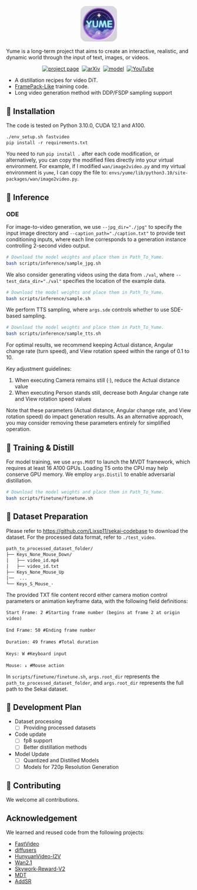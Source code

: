 <div align="center">
<img src=assets/yume.png width="20%"/>
</div>

Yume is a long-term project that aims to create an interactive, realistic, and dynamic world through the input of text, images, or videos.


<div align="center">




[![project page](https://img.shields.io/badge/Project-Page-2ea44f)](https://stdstu12.github.io/YUME-Project/)&nbsp;
[![arXiv](https://img.shields.io/badge/arXiv%20paper-2506.15675-b31b1b.svg)](https://arxiv.org/abs/2506.15675)&nbsp;
[![model](https://img.shields.io/badge/%F0%9F%A4%97%20Hugging%20Face-Dataset-blue)](https://huggingface.co/stdstu123/Yume-I2V-540P)&nbsp;
[![YouTube](https://badges.aleen42.com/src/youtube.svg)](https://www.youtube.com/watch?v=X6fFzsLp_3Q)&nbsp;

</div>

- A distillation recipes for video DiT.
- [FramePack-Like](https://github.com/lllyasviel/FramePack) training code.
- Long video generation method with DDP/FSDP sampling support



## 🔧 Installation
The code is tested on Python 3.10.0, CUDA 12.1 and A100.
```
./env_setup.sh fastvideo
pip install -r requirements.txt
```
You need to run `pip install .` after each code modification, or alternatively, you can copy the modified files directly into your virtual environment. For example, if I modified `wan/image2video.py` and my virtual environment is `yume`, I can copy the file to:
`envs/yume/lib/python3.10/site-packages/wan/image2video.py`.

## 🚀 Inference

### ODE
For image-to-video generation, we use `--jpg_dir="./jpg"` to specify the input image directory and `--caption_path="./caption.txt"` to provide text conditioning inputs, where each line corresponds to a generation instance controlling 2-second video output.
```bash
# Download the model weights and place them in Path_To_Yume.
bash scripts/inference/sample_jpg.sh 
```
We also consider generating videos using the data from `./val`, where `--test_data_dir="./val"` specifies the location of the example data.
```bash
# Download the model weights and place them in Path_To_Yume.
bash scripts/inference/sample.sh 
```
We perform TTS sampling, where `args.sde` controls whether to use SDE-based sampling.
```bash
# Download the model weights and place them in Path_To_Yume.
bash scripts/inference/sample_tts.sh 
```

For optimal results, we recommend keeping Actual distance, Angular change rate (turn speed), and View rotation speed within the range of 0.1 to 10. 

Key adjustment guidelines:
1. When executing Camera remains still (·), reduce the Actual distance value
2. When executing Person stands still, decrease both Angular change rate and View rotation speed values

Note that these parameters (Actual distance, Angular change rate, and View rotation speed) do impact generation results. As an alternative approach, you may consider removing these parameters entirely for simplified operation.



## 🎯 Training & Distill 
For model training, we use `args.MVDT` to launch the MVDT framework, which requires at least 16 A100 GPUs. Loading T5 onto the CPU may help conserve GPU memory. We employ `args.Distil` to enable adversarial distillation.
```bash
# Download the model weights and place them in Path_To_Yume.
bash scripts/finetune/finetune.sh
```

## 🧱 Dataset Preparation
Please refer to https://github.com/Lixsp11/sekai-codebase to download the dataset. For the processed data format, refer to `./test_video`.
```
path_to_processed_dataset_folder/
├── Keys_None_Mouse_Down/ 
│   ├── video_id.mp4
│   ├── video_id.txt
├── Keys_None_Mouse_Up
│──  ...
└── Keys_S_Mouse_·
```
The provided TXT file content record either camera motion control parameters or animation keyframe data, with the following field definitions:
```
Start Frame: 2 #Starting frame number (begins at frame 2 at origin video)

End Frame: 50 #Ending frame number

Duration: 49 frames #Total duration

Keys: W #Keyboard input

Mouse: ↓ #Mouse action
```
In `scripts/finetune/finetune.sh`, `args.root_dir` represents the `path_to_processed_dataset_folder`, and `args.root_dir` represents the full path to the Sekai dataset.


## 📑 Development Plan
- Dataset processing
  - [ ] Providing processed datasets
- Code update
  - [ ] fp8 support
  - [ ] Better distillation methods
- ​​Model Update
  - [ ] Quantized and Distilled Models
  - [ ] Models for 720p Resolution Generation​

## 🤝 Contributing
We welcome all contributions.


## Acknowledgement
We learned and reused code from the following projects:
- [FastVideo](https://github.com/hao-ai-lab/FastVideo)
- [diffusers](https://github.com/huggingface/diffusers)
- [HunyuanVideo-I2V](https://github.com/Tencent-Hunyuan/HunyuanVideo-I2V)
- [Wan2.1](https://github.com/Wan-Video/Wan2.1)
- [Skywork-Reward-V2](https://github.com/SkyworkAI/Skywork-Reward-V2)
- [MDT](https://github.com/sail-sg/MDT)
- [AddSR](https://github.com/NJU-PCALab/AddSR)
